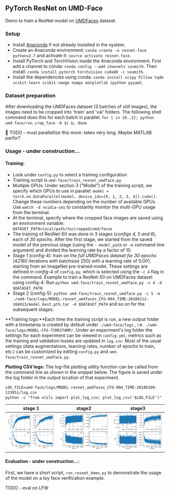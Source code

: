 ## PyTorch ResNet on UMD-Face

Demo to train a ResNet model on  [UMDFaces](http://www.umdfaces.io/) dataset. 

### Setup

* Install [Anaconda](https://conda.io/docs/user-guide/install/linux.html) if not already installed in the system.
* Create an Anaconda environment: `conda create -n resnet-face python=2.7` and activate it: `source activate resnet-face`.
* Install PyTorch and TorchVision inside the Anaconda environment. First add a channel to conda: `conda config --add channels soumith`. Then install: `conda install pytorch torchvision cuda80 -c soumith`.
* Install the dependencies using conda: `conda install scipy Pillow tqdm scikit-learn scikit-image numpy matplotlib ipython pyyaml`.


### Dataset preparation

After downloading the UMDFaces dataset (3 batches of _still_ images), the images need to be cropped into 'train' and 'val' folders. The following shell command does this for each batch in parallel.
`for i in {0..2}; python umd-face/run_crop_face -b $i &; done`

:red_circle: TODO - must parallellize this more: takes very long. Maybe MATLAB parfor?


### Usage - under construction...

#### Training:
* Look under `config.py` to select a training configuration
* Training script is `umd-face/train_resnet_umdface.py`.
* Multiple GPUs: Under section 3 ("Model") of the training script, we specify which GPUs to use in parallel: `model = torch.nn.DataParallel(model, device_ids=[0, 1, 2, 3, 4]).cuda()`. Change these numbers depending on the number of available GPUs. Use `watch -d nvidia-smi` to constantly monitor the multi-GPU usage from the terminal.
* At the terminal, specify where the cropped face images are saved using an environment variable: `DATASET_PATH=local/path/to/cropped/umd/faces`
* The training of ResNet-50 was done in 3 stages (*configs 4, 5 and 6*), each of *30 epochs*. After the first stage, we started from the saved model of the previous stage (using the `--model_path` or `-m` command-line argument) and divided the learning rate by a factor of 10.
* Stage 1 (config-4): train on  the *full UMDFaces dataset for 30 epochs* (42180 iterations with batchsize 250) with a learning rate of 0.001, starting from an ImageNet pre-trained model. These settings are defined in *config-4* of `config.py`, which is selected using the `-c 4` flag in the command. Example to train a ResNet-50 on UMDFaces dataset using config-4: Run `python umd-face/train_resnet_umdface.py -c 4 -d $DATASET_PATH`.
* Stage 2 (config-5): `python umd-face/train_resnet_umdface.py -c 5 -m ./umd-face/logs/MODEL-resnet_umdfaces_CFG-004_TIME-20180112-104913/model_best.pth.tar -d $DATASET_PATH` and so on for the subsequent stages.

**Training logs:**Each time the training script is run, a new output folder with a timestamp is created by default under `./umd-face/logs` , i.e.  `./umd-face/logs/MODEL-CFG-TIMESTAMP/`. Under an experiment's log folder the settings for each experiment can be viewed in `config.yml`; metrics such as the training and validation losses are updated in `log.csv`. 
Most of the usual settings (data augmentations, learning rates, number of epochs to train, etc.) can be customized by editing `config.py` and `umd-face/train_resnet_umdface.py`.

**Plotting CSV logs:** The log-file plotting utility function can be called from the command line as shown in the snippet below. The figure is saved under the log folder in the output location of that experiment.

    LOG_FILE=umd-face/logs/MODEL-resnet_umdfaces_CFG-004_TIME-20180109-133051/log.csv
    python -c "from utils import plot_log_csv; plot_log_csv('$LOG_FILE')"

stage 1 |   stage2  | stage3  
:------:|:---------:|:--------:
![](samples/stage1_log_plots.png)|  ![](samples/stage2_log_plots.png) | ![](samples/stage3_log_plots.png) 

#### Evaluation - under construction...:

First, we have a short script, `run_resnet_demo.py` to demonstrate the usage of the model on a toy face verification example.

TODO - eval on LFW



